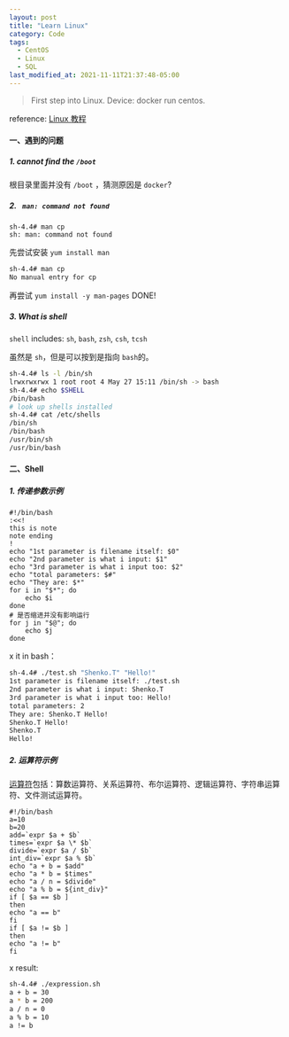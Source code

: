 ```yaml
---
layout: post
title: "Learn Linux"
category: Code
tags:
  - CentOS
  - Linux
  - SQL
last_modified_at: 2021-11-11T21:37:48-05:00
---
```




> First step into Linux. Device: docker run centos.

reference: [Linux 教程](https://www.runoob.com/linux/linux-system-contents.html)

#### 一、遇到的问题

##### 1. cannot find the `/boot`

根目录里面并没有 `/boot` ，猜测原因是 `docker`?

##### 2. ` man: command not found`

```shell
sh-4.4# man cp
sh: man: command not found
```

先尝试安装 `yum install man`

```bash
sh-4.4# man cp
No manual entry for cp
```

再尝试 `yum install -y man-pages` DONE!

##### 3. What is shell

`shell` includes: `sh`, `bash`, `zsh`, `csh`, `tcsh`

虽然是 `sh`，但是可以按到是指向 `bash`的。

```bash
sh-4.4# ls -l /bin/sh 
lrwxrwxrwx 1 root root 4 May 27 15:11 /bin/sh -> bash
sh-4.4# echo $SHELL
/bin/bash
# look up shells installed
sh-4.4# cat /etc/shells
/bin/sh
/bin/bash
/usr/bin/sh
/usr/bin/bash
```

#### 二、Shell

##### 1. 传递参数示例

```shell
#!/bin/bash
:<<!
this is note
note ending
!
echo "1st parameter is filename itself: $0"
echo "2nd parameter is what i input: $1"
echo "3rd parameter is what i input too: $2"
echo "total parameters: $#"
echo "They are: $*"
for i in "$*"; do
	echo $i
done
# 是否缩进并没有影响运行
for j in "$@"; do 
	echo $j
done
```

x it in bash：

```bash
sh-4.4# ./test.sh "Shenko.T" "Hello!"
1st parameter is filename itself: ./test.sh
2nd parameter is what i input: Shenko.T
3rd parameter is what i input too: Hello!
total parameters: 2
They are: Shenko.T Hello!
Shenko.T Hello!
Shenko.T
Hello!
```

##### 2. 运算符示例

[运算符](https://www.runoob.com/linux/linux-shell-basic-operators.html)包括：算数运算符、关系运算符、布尔运算符、逻辑运算符、字符串运算符、文件测试运算符。

```shell
#!/bin/bash
a=10
b=20
add=`expr $a + $b`
times=`expr $a \* $b`
divide=`expr $a / $b`
int_div=`expr $a % $b`
echo "a + b = $add"
echo "a * b = $times"
echo "a / n = $divide"
echo "a % b = ${int_div}"
if [ $a == $b ]
then
echo "a == b"
fi
if [ $a != $b ]
then
echo "a != b"
fi
```

x result:

```bash
sh-4.4# ./expression.sh
a + b = 30
a * b = 200
a / n = 0
a % b = 10
a != b
```

